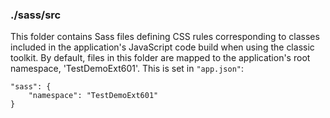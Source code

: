 ### ./sass/src

This folder contains Sass files defining CSS rules corresponding to classes
included in the application's JavaScript code build when using the classic toolkit.
By default, files in this folder are mapped to the application's root namespace, 'TestDemoExt601'.
This is set in `"app.json"`:

    "sass": {
        "namespace": "TestDemoExt601"
    }